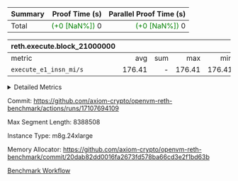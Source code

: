 | Summary | Proof Time (s) | Parallel Proof Time (s) |
|:---|---:|---:|
| Total | <span style='color: green'>(+0 [NaN%])</span> 0 | <span style='color: green'>(+0 [NaN%])</span> 0 |


| reth.execute.block_21000000 |||||
|:---|---:|---:|---:|---:|
|metric|avg|sum|max|min|
| `execute_e1_insn_mi/s` |  176.41 | -          |  176.41 |  176.41 |



<details>
<summary>Detailed Metrics</summary>

|  | reth-block_time_ms |
| --- |
|  | 1,248 | 

| block_number | execute_e1_time_ms |
| --- | --- |
| 21000000 | 1,246 | 

| group | block_number | execute_e1_insns | execute_e1_insn_mi/s |
| --- | --- | --- | --- |
| reth.execute.block_21000000 | 21000000 | 170,986,401 | 176.41 | 

</details>


Commit: https://github.com/axiom-crypto/openvm-reth-benchmark/actions/runs/17107694109

Max Segment Length: 8388508

Instance Type: m8g.24xlarge

Memory Allocator: https://github.com/axiom-crypto/openvm-reth-benchmark/commit/20dab82dd0016fa2673fd578ba66cd3e2f1bd63b

[Benchmark Workflow]()

